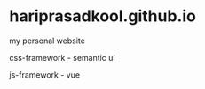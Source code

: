 # hariprasadkool.github.io
my personal website



   


 css-framework - semantic ui


 js-framework - vue

